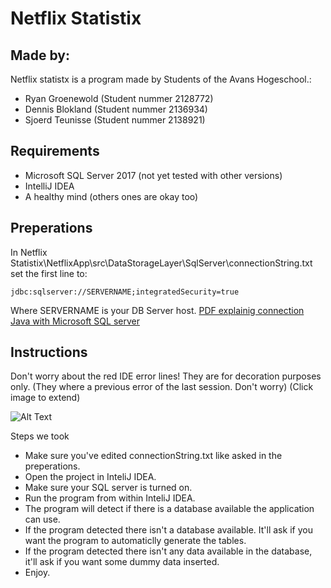
# Netflix Statistix


## Made by:
Netflix statistx is a program made by Students of the Avans Hogeschool.: 
 * Ryan Groenewold (Student nummer 2128772)
 * Dennis Blokland (Student nummer 2136934)
 * Sjoerd Teunisse (Student nummer 2138921)
  
## Requirements
 * Microsoft SQL Server 2017 (not yet tested with other versions)
 * IntelliJ IDEA
 * A healthy mind (others ones are okay too) 

## Preperations

In Netflix Statistix\NetflixApp\src\DataStorageLayer\SqlServer\connectionString.txt set the first line to:

	jdbc:sqlserver://SERVERNAME;integratedSecurity=true

Where SERVERNAME is your DB Server host.
[PDF explainig connection Java with Microsoft SQL server ](https://avans-my.sharepoint.com/:b:/g/personal/r_groenewold3_student_avans_nl/EQGWuDLZJSlAoZN0zU8sDJQBiRcLf3lDYRpmMhBhqtVYRA?e=0aFcf0)

## Instructions

Don't worry about the red IDE error lines! They are for decoration purposes only.
(They where a previous error of the last session. Don't worry) (Click image to extend) 

![Alt Text](https://imgur.com/pln7wL0.gif)

Steps we took
 - Make sure you've edited connectionString.txt like asked in the preperations.
 - Open the project in InteliJ IDEA.
 - Make sure your SQL server is turned on. 
 - Run the program from within InteliJ IDEA. 
 - The program will detect if there is a database available the application can use.
 - If the program detected there isn't a database available. It'll ask if you want the program to automaticlly generate the tables.
 - If the program detected there isn't any data available in the database, it'll ask if you want some dummy data inserted. 
 - Enjoy.

